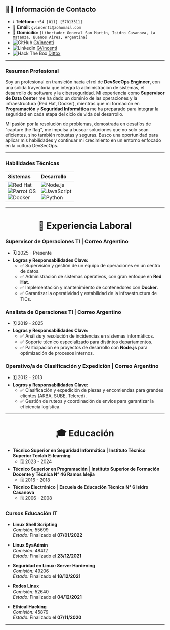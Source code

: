 
## 👨‍💻 **Información de Contacto**

* 📞 **Teléfono:** `+54 [011] [57013311]`
* 📧 **Email:** `gvincenti@zohomail.com`
* 🏡 **Domicilio:** `[Libertador General San Martín, Isidro Casanova, La Matanza, Buenos Aires, Argentina]`
* <img src="https://img.shields.io/badge/GitHub-%2318171F.svg?style=for-the-badge&logo=github&logoColor=white" alt="GitHub"> [GVincenti](https://github.com/gvincenti)
* <img src="https://img.shields.io/badge/LinkedIn-%230077B5.svg?style=for-the-badge&logo=linkedin&logoColor=white" alt="LinkedIn"> [GVincenti](www.linkedin.com/in/gonzalo-vincenti-3b78882b6)
* <img src="https://img.shields.io/badge/Hack%20The%20Box-9FEF00?style=for-the-badge&logo=hackthebox&logoColor=white" alt="Hack The Box"> [Dittox](https://app.hackthebox.com/profile/767761)

---

### **Resumen Profesional**

Soy un profesional en transición hacia el rol de **DevSecOps Engineer**, con una sólida trayectoria que integra la administración de sistemas, el desarrollo de software y la ciberseguridad. Mi experiencia como **Supervisor de Data Center** me ha dado un dominio de las operaciones y la infraestructura (Red Hat, Docker), mientras que mi formación en **Programación** y **Seguridad Informática** me ha preparado para integrar la seguridad en cada etapa del ciclo de vida del desarrollo.

Mi pasión por la resolución de problemas, demostrada en desafíos de "capture the flag", me impulsa a buscar soluciones que no solo sean eficientes, sino también robustas y seguras. Busco una oportunidad para aplicar mis habilidades y continuar mi crecimiento en un entorno enfocado en la cultura DevSecOps.

---

### **Habilidades Técnicas**


| **Sistemas** | **Desarrollo** |
| :--- | :--- |
| <img src="https://img.shields.io/badge/Red_Hat-EE0000?style=for-the-badge&logo=redhat&logoColor=white" alt="Red Hat"> <br> <img src="https://img.shields.io/badge/Parrot%20Security-222222?style=for-the-badge&logo=parrot-security&logoColor=15E0ED" alt="Parrot OS"> <br> <img src="https://img.shields.io/badge/Docker-2496ED?style=for-the-badge&logo=docker&logoColor=white" alt="Docker"> | <img src="https://img.shields.io/badge/Node.js-339933?style=for-the-badge&logo=nodedotjs&logoColor=white" alt="Node.js"> <br> <img src="https://img.shields.io/badge/JavaScript-F7DF1E?style=for-the-badge&logo=javascript&logoColor=black" alt="JavaScript"> <br> <img src="https://img.shields.io/badge/Python-3776AB?style=for-the-badge&logo=python&logoColor=white" alt="Python"> |


---

<div align="center">

# **💼 Experiencia Laboral**

</div>

### **Supervisor de Operaciones TI** | Correo Argentino
* 🗓️ 2025 - Presente
* **Logros y Responsabilidades Clave:**
    * ✅ Supervisión y gestión de un equipo de operaciones en un centro de datos.
    * ✅ Administración de sistemas operativos, con gran enfoque en **Red Hat**.
    * ✅ Implementación y mantenimiento de contenedores con **Docker**.
    * ✅ Garantizar la operatividad y estabilidad de la infraestructura de TICs.

### **Analista de Operaciones TI** | Correo Argentino
* 🗓️ 2019 - 2025
* **Logros y Responsabilidades Clave:**
    * ✅ Análisis y resolución de incidencias en sistemas informáticos.
    * ✅ Soporte técnico especializado para distintos departamentos.
    * ✅ Participación en proyectos de desarrollo con **Node.js** para optimización de procesos internos.

### **Operativo/a de Clasificación y Expedición** | Correo Argentino
* 🗓️ 2012 - 2013
* **Logros y Responsabilidades Clave:**
    * ✅ Clasificación y expedición de piezas y encomiendas para grandes clientes (ARBA, SUBE, Telered).
    * ✅ Gestión de ruteos y coordinación de envíos para garantizar la eficiencia logística.

---

<div align="center">

# **🎓 Educación**

</div>

* **Técnico Superior en Seguridad Informática** | **Instituto Técnico Superior Teclab E-learning**
    * 🗓️ 2023 - 2024
* **Técnico Superior en Programación** | **Instituto Superior de Formación Docente y Técnica  N° 46 Ramos Mejia**
    * 🗓️ 2016 - 2018
* **Técnico Electrónico** | **Escuela de Educación Técnica N° 6 Isidro Casanova**
    * 🗓️ 2006 - 2008
 
 ### **Cursos Educación IT**

- **Linux Shell Scripting**  
  _Comisión:_ 55699  
  _Estado:_ Finalizado el **07/01/2022**

- **Linux SysAdmin**  
  _Comisión:_ 48412  
  _Estado:_ Finalizado el **23/12/2021**

- **Seguridad en Linux: Server Hardening**  
  _Comisión:_ 49206  
  _Estado:_ Finalizado el **18/12/2021**

- **Redes Linux**  
  _Comisión:_ 52640  
  _Estado:_ Finalizado el **04/12/2021**

- **Ethical Hacking**  
  _Comisión:_ 45879  
  _Estado:_ Finalizado el **07/11/2020**
  
---
